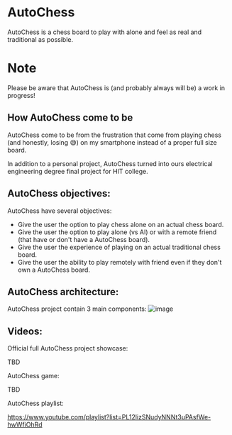 # AutoChess

AutoChess is a chess board to play with alone and feel as real and traditional as possible.

# Note
Please be aware that AutoChess is (and probably always will be) a work in progress!

## How AutoChess come to be

AutoChess come to be from the frustration that come from playing chess (and honestly, losing :sweat_smile:) on my smartphone instead of a proper full size board. 

In addition to a personal project, AutoChess turned into ours electrical engineering degree final project for HIT college.

## AutoChess objectives:

AutoChess have several objectives:

- Give the user the option to play chess alone on an actual chess board.
- Give the user the option to play alone (vs AI) or with a remote friend (that have or don't have a AutoChess board).
- Give the user the experience of playing on an actual traditional chess board.
- Give the user the ability to play remotely with friend even if they don't own a AutoChess board.

## AutoChess architecture:

AutoChess project contain 3 main components:
![image](https://user-images.githubusercontent.com/94933763/184927019-ffdc79c8-f003-4536-b3dd-865ad1d93013.png)

## Videos:

Official full AutoChess project showcase:

TBD

AutoChess game:

TBD

AutoChess playlist:

https://www.youtube.com/playlist?list=PL12lizSNudyNNNt3uPAsfWe-hwWfiOhRd
